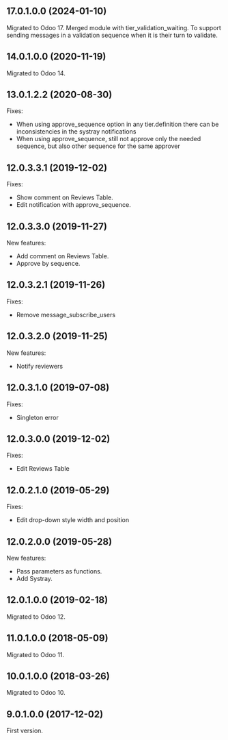 ## 17.0.1.0.0 (2024-01-10)

Migrated to Odoo 17.
Merged module with tier_validation_waiting.
To support sending messages in a validation sequence when it is their turn to validate.

## 14.0.1.0.0 (2020-11-19)

Migrated to Odoo 14.

## 13.0.1.2.2 (2020-08-30)

Fixes:

- When using approve_sequence option in any tier.definition there can be
  inconsistencies in the systray notifications
- When using approve_sequence, still not approve only the needed
  sequence, but also other sequence for the same approver

## 12.0.3.3.1 (2019-12-02)

Fixes:

- Show comment on Reviews Table.
- Edit notification with approve_sequence.

## 12.0.3.3.0 (2019-11-27)

New features:

- Add comment on Reviews Table.
- Approve by sequence.

## 12.0.3.2.1 (2019-11-26)

Fixes:

- Remove message_subscribe_users

## 12.0.3.2.0 (2019-11-25)

New features:

- Notify reviewers

## 12.0.3.1.0 (2019-07-08)

Fixes:

- Singleton error

## 12.0.3.0.0 (2019-12-02)

Fixes:

- Edit Reviews Table

## 12.0.2.1.0 (2019-05-29)

Fixes:

- Edit drop-down style width and position

## 12.0.2.0.0 (2019-05-28)

New features:

- Pass parameters as functions.
- Add Systray.

## 12.0.1.0.0 (2019-02-18)

Migrated to Odoo 12.

## 11.0.1.0.0 (2018-05-09)

Migrated to Odoo 11.

## 10.0.1.0.0 (2018-03-26)

Migrated to Odoo 10.

## 9.0.1.0.0 (2017-12-02)

First version.
